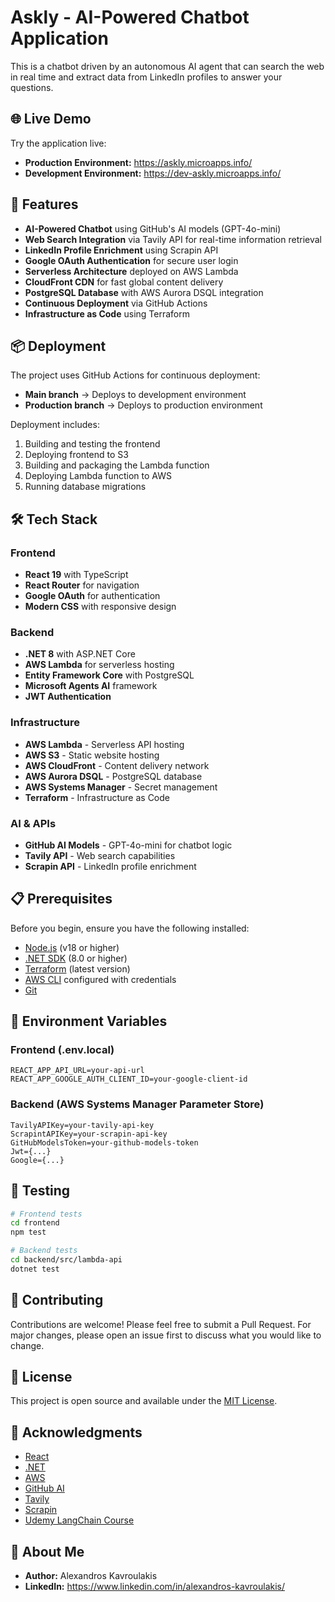# Askly - AI-Powered Chatbot Application

This is a chatbot driven by an autonomous AI agent that can search the web in real time and extract data from LinkedIn profiles to answer your questions.

## 🌐 Live Demo

Try the application live:

- **Production Environment:** https://askly.microapps.info/
- **Development Environment:** https://dev-askly.microapps.info/

## 🚀 Features

- **AI-Powered Chatbot** using GitHub's AI models (GPT-4o-mini)
- **Web Search Integration** via Tavily API for real-time information retrieval
- **LinkedIn Profile Enrichment** using Scrapin API
- **Google OAuth Authentication** for secure user login
- **Serverless Architecture** deployed on AWS Lambda
- **CloudFront CDN** for fast global content delivery
- **PostgreSQL Database** with AWS Aurora DSQL integration
- **Continuous Deployment** via GitHub Actions
- **Infrastructure as Code** using Terraform

## 📦 Deployment

The project uses GitHub Actions for continuous deployment:

- **Main branch** → Deploys to development environment
- **Production branch** → Deploys to production environment

Deployment includes:

1. Building and testing the frontend
2. Deploying frontend to S3
3. Building and packaging the Lambda function
4. Deploying Lambda function to AWS
5. Running database migrations

## 🛠️ Tech Stack

### Frontend

- **React 19** with TypeScript
- **React Router** for navigation
- **Google OAuth** for authentication
- **Modern CSS** with responsive design

### Backend

- **.NET 8** with ASP.NET Core
- **AWS Lambda** for serverless hosting
- **Entity Framework Core** with PostgreSQL
- **Microsoft Agents AI** framework
- **JWT Authentication**

### Infrastructure

- **AWS Lambda** - Serverless API hosting
- **AWS S3** - Static website hosting
- **AWS CloudFront** - Content delivery network
- **AWS Aurora DSQL** - PostgreSQL database
- **AWS Systems Manager** - Secret management
- **Terraform** - Infrastructure as Code

### AI & APIs

- **GitHub AI Models** - GPT-4o-mini for chatbot logic
- **Tavily API** - Web search capabilities
- **Scrapin API** - LinkedIn profile enrichment

## 📋 Prerequisites

Before you begin, ensure you have the following installed:

- [Node.js](https://nodejs.org/) (v18 or higher)
- [.NET SDK](https://dotnet.microsoft.com/) (8.0 or higher)
- [Terraform](https://www.terraform.io/) (latest version)
- [AWS CLI](https://aws.amazon.com/cli/) configured with credentials
- [Git](https://git-scm.com/)

## 🔐 Environment Variables

### Frontend (.env.local)

```
REACT_APP_API_URL=your-api-url
REACT_APP_GOOGLE_AUTH_CLIENT_ID=your-google-client-id
```

### Backend (AWS Systems Manager Parameter Store)

```
TavilyAPIKey=your-tavily-api-key
ScrapintAPIKey=your-scrapin-api-key
GitHubModelsToken=your-github-models-token
Jwt={...}
Google={...}
```

## 🧪 Testing

```bash
# Frontend tests
cd frontend
npm test

# Backend tests
cd backend/src/lambda-api
dotnet test
```

## 🤝 Contributing

Contributions are welcome! Please feel free to submit a Pull Request. For major changes, please open an issue first to discuss what you would like to change.

## 📄 License

This project is open source and available under the [MIT License](LICENSE).

## 🙏 Acknowledgments

- [React](https://reactjs.org/)
- [.NET](https://dotnet.microsoft.com/)
- [AWS](https://aws.amazon.com/)
- [GitHub AI](https://github.com/features/ai)
- [Tavily](https://tavily.com/)
- [Scrapin](https://scrapin.io/)
- [Udemy LangChain Course](https://www.udemy.com/course/langchain/learn/lecture/44651779#overview)

## 🔗 About Me

- **Author:** Alexandros Kavroulakis
- **LinkedIn:** https://www.linkedin.com/in/alexandros-kavroulakis/
